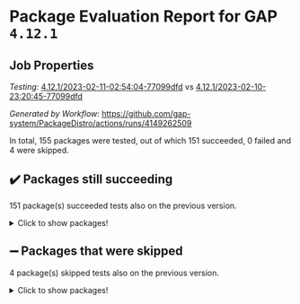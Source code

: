 # Package Evaluation Report for GAP `4.12.1`

## Job Properties

*Testing:* [4.12.1/2023-02-11-02:54:04-77099dfd](https://github.com/gap-system/PackageDistro/blob/data/reports/4.12.1/2023-02-11-02:54:04-77099dfd) vs [4.12.1/2023-02-10-23:20:45-77099dfd](https://github.com/gap-system/PackageDistro/blob/data/reports/4.12.1/2023-02-10-23:20:45-77099dfd)

*Generated by Workflow:* https://github.com/gap-system/PackageDistro/actions/runs/4149262509

In total, 155 packages were tested, out of which 151 succeeded, 0 failed and 4 were skipped.

## :heavy_check_mark: Packages still succeeding

151 package(s) succeeded tests also on the previous version.
<details><summary>Click to show packages!</summary>

- 4ti2interface 2023.01-01 [(success)](https://github.com/gap-system/PackageDistro/actions/runs/4149262509/jobs/7178193812)
- ace 5.6.2 [(success)](https://github.com/gap-system/PackageDistro/actions/runs/4149262509/jobs/7178193928)
- aclib 1.3.2 [(success)](https://github.com/gap-system/PackageDistro/actions/runs/4149262509/jobs/7178194032)
- agt 0.3.1 [(success)](https://github.com/gap-system/PackageDistro/actions/runs/4149262509/jobs/7178194111)
- alnuth 3.2.1 [(success)](https://github.com/gap-system/PackageDistro/actions/runs/4149262509/jobs/7178194166)
- anupq 3.3.0 [(success)](https://github.com/gap-system/PackageDistro/actions/runs/4149262509/jobs/7178194232)
- atlasrep 2.1.6 [(success)](https://github.com/gap-system/PackageDistro/actions/runs/4149262509/jobs/7178194299)
- autodoc 2022.10.20 [(success)](https://github.com/gap-system/PackageDistro/actions/runs/4149262509/jobs/7178194381)
- automata 1.15 [(success)](https://github.com/gap-system/PackageDistro/actions/runs/4149262509/jobs/7178194436)
- automgrp 1.3.2 [(success)](https://github.com/gap-system/PackageDistro/actions/runs/4149262509/jobs/7178194489)
- autpgrp 1.11 [(success)](https://github.com/gap-system/PackageDistro/actions/runs/4149262509/jobs/7178194575)
- cap 2023.02-06 [(success)](https://github.com/gap-system/PackageDistro/actions/runs/4149262509/jobs/7178194626)
- caratinterface 2.3.4 [(success)](https://github.com/gap-system/PackageDistro/actions/runs/4149262509/jobs/7178194664)
- cddinterface 2022.11.01 [(success)](https://github.com/gap-system/PackageDistro/actions/runs/4149262509/jobs/7178194707)
- circle 1.6.5 [(success)](https://github.com/gap-system/PackageDistro/actions/runs/4149262509/jobs/7178194767)
- classicpres 1.22 [(success)](https://github.com/gap-system/PackageDistro/actions/runs/4149262509/jobs/7178194814)
- cohomolo 1.6.11 [(success)](https://github.com/gap-system/PackageDistro/actions/runs/4149262509/jobs/7178194874)
- congruence 1.2.4 [(success)](https://github.com/gap-system/PackageDistro/actions/runs/4149262509/jobs/7178194917)
- corelg 1.56 [(success)](https://github.com/gap-system/PackageDistro/actions/runs/4149262509/jobs/7178194975)
- crime 1.6 [(success)](https://github.com/gap-system/PackageDistro/actions/runs/4149262509/jobs/7178195028)
- crisp 1.4.6 [(success)](https://github.com/gap-system/PackageDistro/actions/runs/4149262509/jobs/7178195095)
- crypting 0.10.4 [(success)](https://github.com/gap-system/PackageDistro/actions/runs/4149262509/jobs/7178195140)
- cryst 4.1.25 [(success)](https://github.com/gap-system/PackageDistro/actions/runs/4149262509/jobs/7178195191)
- crystcat 1.1.10 [(success)](https://github.com/gap-system/PackageDistro/actions/runs/4149262509/jobs/7178195246)
- ctbllib 1.3.4 [(success)](https://github.com/gap-system/PackageDistro/actions/runs/4149262509/jobs/7178195293)
- cubefree 1.19 [(success)](https://github.com/gap-system/PackageDistro/actions/runs/4149262509/jobs/7178195347)
- curlinterface 2.3.1 [(success)](https://github.com/gap-system/PackageDistro/actions/runs/4149262509/jobs/7178195397)
- cvec 2.7.6 [(success)](https://github.com/gap-system/PackageDistro/actions/runs/4149262509/jobs/7178195449)
- datastructures 0.3.0 [(success)](https://github.com/gap-system/PackageDistro/actions/runs/4149262509/jobs/7178195494)
- deepthought 1.0.6 [(success)](https://github.com/gap-system/PackageDistro/actions/runs/4149262509/jobs/7178195552)
- design 1.7 [(success)](https://github.com/gap-system/PackageDistro/actions/runs/4149262509/jobs/7178195610)
- difsets 2.3.1 [(success)](https://github.com/gap-system/PackageDistro/actions/runs/4149262509/jobs/7178195674)
- digraphs 1.6.1 [(success)](https://github.com/gap-system/PackageDistro/actions/runs/4149262509/jobs/7178195736)
- edim 1.3.6 [(success)](https://github.com/gap-system/PackageDistro/actions/runs/4149262509/jobs/7178195798)
- example 4.3.3 [(success)](https://github.com/gap-system/PackageDistro/actions/runs/4149262509/jobs/7178195839)
- examplesforhomalg 2022.11-01 [(success)](https://github.com/gap-system/PackageDistro/actions/runs/4149262509/jobs/7178195881)
- factint 1.6.3 [(success)](https://github.com/gap-system/PackageDistro/actions/runs/4149262509/jobs/7178195927)
- ferret 1.0.9 [(success)](https://github.com/gap-system/PackageDistro/actions/runs/4149262509/jobs/7178195963)
- fga 1.4.0 [(success)](https://github.com/gap-system/PackageDistro/actions/runs/4149262509/jobs/7178196001)
- fining 1.5.5 [(success)](https://github.com/gap-system/PackageDistro/actions/runs/4149262509/jobs/7178196031)
- float 1.0.3 [(success)](https://github.com/gap-system/PackageDistro/actions/runs/4149262509/jobs/7178196074)
- format 1.4.3 [(success)](https://github.com/gap-system/PackageDistro/actions/runs/4149262509/jobs/7178196113)
- forms 1.2.9 [(success)](https://github.com/gap-system/PackageDistro/actions/runs/4149262509/jobs/7178196157)
- fplsa 1.2.6 [(success)](https://github.com/gap-system/PackageDistro/actions/runs/4149262509/jobs/7178196211)
- fr 2.4.12 [(success)](https://github.com/gap-system/PackageDistro/actions/runs/4149262509/jobs/7178196262)
- francy 1.2.5 [(success)](https://github.com/gap-system/PackageDistro/actions/runs/4149262509/jobs/7178196317)
- fwtree 1.3 [(success)](https://github.com/gap-system/PackageDistro/actions/runs/4149262509/jobs/7178196362)
- gapdoc 1.6.6 [(success)](https://github.com/gap-system/PackageDistro/actions/runs/4149262509/jobs/7178196403)
- gauss 2023.01-01 [(success)](https://github.com/gap-system/PackageDistro/actions/runs/4149262509/jobs/7178196449)
- gaussforhomalg 2022.08-03 [(success)](https://github.com/gap-system/PackageDistro/actions/runs/4149262509/jobs/7178196495)
- gbnp 1.0.5 [(success)](https://github.com/gap-system/PackageDistro/actions/runs/4149262509/jobs/7178196545)
- generalizedmorphismsforcap 2023.01-01 [(success)](https://github.com/gap-system/PackageDistro/actions/runs/4149262509/jobs/7178196600)
- genss 1.6.8 [(success)](https://github.com/gap-system/PackageDistro/actions/runs/4149262509/jobs/7178196649)
- gradedmodules 2022.09-02 [(success)](https://github.com/gap-system/PackageDistro/actions/runs/4149262509/jobs/7178196701)
- gradedringforhomalg 2022.11-01 [(success)](https://github.com/gap-system/PackageDistro/actions/runs/4149262509/jobs/7178196762)
- grape 4.9.0 [(success)](https://github.com/gap-system/PackageDistro/actions/runs/4149262509/jobs/7178196810)
- groupoids 1.73 [(success)](https://github.com/gap-system/PackageDistro/actions/runs/4149262509/jobs/7178196861)
- grpconst 2.6.3 [(success)](https://github.com/gap-system/PackageDistro/actions/runs/4149262509/jobs/7178196925)
- guarana 0.96.3 [(success)](https://github.com/gap-system/PackageDistro/actions/runs/4149262509/jobs/7178196988)
- guava 3.18 [(success)](https://github.com/gap-system/PackageDistro/actions/runs/4149262509/jobs/7178197046)
- hap 1.50 [(success)](https://github.com/gap-system/PackageDistro/actions/runs/4149262509/jobs/7178197088)
- hapcryst 0.1.15 [(success)](https://github.com/gap-system/PackageDistro/actions/runs/4149262509/jobs/7178197166)
- hecke 1.5.3 [(success)](https://github.com/gap-system/PackageDistro/actions/runs/4149262509/jobs/7178197227)
- help 3.5 [(success)](https://github.com/gap-system/PackageDistro/actions/runs/4149262509/jobs/7178197294)
- homalg 2022.12-02 [(success)](https://github.com/gap-system/PackageDistro/actions/runs/4149262509/jobs/7178197338)
- homalgtocas 2022.11-02 [(success)](https://github.com/gap-system/PackageDistro/actions/runs/4149262509/jobs/7178197381)
- idrel 2.45 [(success)](https://github.com/gap-system/PackageDistro/actions/runs/4149262509/jobs/7178197461)
- images 1.3.1 [(success)](https://github.com/gap-system/PackageDistro/actions/runs/4149262509/jobs/7178197507)
- intpic 0.3.0 [(success)](https://github.com/gap-system/PackageDistro/actions/runs/4149262509/jobs/7178197568)
- io 4.8.1 [(success)](https://github.com/gap-system/PackageDistro/actions/runs/4149262509/jobs/7178197623)
- io_forhomalg 2022.11-01 [(success)](https://github.com/gap-system/PackageDistro/actions/runs/4149262509/jobs/7178197676)
- irredsol 1.4.4 [(success)](https://github.com/gap-system/PackageDistro/actions/runs/4149262509/jobs/7178197722)
- json 2.1.1 [(success)](https://github.com/gap-system/PackageDistro/actions/runs/4149262509/jobs/7178197809)
- jupyterkernel 1.4.1 [(success)](https://github.com/gap-system/PackageDistro/actions/runs/4149262509/jobs/7178197872)
- jupyterviz 1.5.6 [(success)](https://github.com/gap-system/PackageDistro/actions/runs/4149262509/jobs/7178197912)
- kan 1.35 [(success)](https://github.com/gap-system/PackageDistro/actions/runs/4149262509/jobs/7178197980)
- kbmag 1.5.11 [(success)](https://github.com/gap-system/PackageDistro/actions/runs/4149262509/jobs/7178198038)
- laguna 3.9.5 [(success)](https://github.com/gap-system/PackageDistro/actions/runs/4149262509/jobs/7178198097)
- liealgdb 2.2.1 [(success)](https://github.com/gap-system/PackageDistro/actions/runs/4149262509/jobs/7178198163)
- liepring 2.8 [(success)](https://github.com/gap-system/PackageDistro/actions/runs/4149262509/jobs/7178198224)
- liering 2.4.2 [(success)](https://github.com/gap-system/PackageDistro/actions/runs/4149262509/jobs/7178198305)
- linearalgebraforcap 2023.02-02 [(success)](https://github.com/gap-system/PackageDistro/actions/runs/4149262509/jobs/7178198351)
- localizeringforhomalg 2022.11-01 [(success)](https://github.com/gap-system/PackageDistro/actions/runs/4149262509/jobs/7178198407)
- loops 3.4.3 [(success)](https://github.com/gap-system/PackageDistro/actions/runs/4149262509/jobs/7178198462)
- lpres 1.0.3 [(success)](https://github.com/gap-system/PackageDistro/actions/runs/4149262509/jobs/7178198547)
- majoranaalgebras 1.5.1 [(success)](https://github.com/gap-system/PackageDistro/actions/runs/4149262509/jobs/7178198597)
- mapclass 1.4.6 [(success)](https://github.com/gap-system/PackageDistro/actions/runs/4149262509/jobs/7178198658)
- matgrp 0.70 [(success)](https://github.com/gap-system/PackageDistro/actions/runs/4149262509/jobs/7178198739)
- matricesforhomalg 2023.01-01 [(success)](https://github.com/gap-system/PackageDistro/actions/runs/4149262509/jobs/7178198806)
- modisom 2.5.3 [(success)](https://github.com/gap-system/PackageDistro/actions/runs/4149262509/jobs/7178198873)
- modulepresentationsforcap 2022.12-01 [(success)](https://github.com/gap-system/PackageDistro/actions/runs/4149262509/jobs/7178198943)
- modules 2022.11-01 [(success)](https://github.com/gap-system/PackageDistro/actions/runs/4149262509/jobs/7178199003)
- monoidalcategories 2023.02-03 [(success)](https://github.com/gap-system/PackageDistro/actions/runs/4149262509/jobs/7178199066)
- nconvex 2022.09-01 [(success)](https://github.com/gap-system/PackageDistro/actions/runs/4149262509/jobs/7178199131)
- nilmat 1.4.2 [(success)](https://github.com/gap-system/PackageDistro/actions/runs/4149262509/jobs/7178199195)
- nock 1.5 [(success)](https://github.com/gap-system/PackageDistro/actions/runs/4149262509/jobs/7178199249)
- normalizinterface 1.3.5 [(success)](https://github.com/gap-system/PackageDistro/actions/runs/4149262509/jobs/7178199310)
- nq 2.5.9 [(success)](https://github.com/gap-system/PackageDistro/actions/runs/4149262509/jobs/7178199365)
- numericalsgps 1.3.1 [(success)](https://github.com/gap-system/PackageDistro/actions/runs/4149262509/jobs/7178199405)
- openmath 11.5.2 [(success)](https://github.com/gap-system/PackageDistro/actions/runs/4149262509/jobs/7178199464)
- orb 4.9.0 [(success)](https://github.com/gap-system/PackageDistro/actions/runs/4149262509/jobs/7178199542)
- packagemanager 1.4.0 [(success)](https://github.com/gap-system/PackageDistro/actions/runs/4149262509/jobs/7178199625)
- patternclass 2.4.3 [(success)](https://github.com/gap-system/PackageDistro/actions/runs/4149262509/jobs/7178199694)
- permut 2.0.4 [(success)](https://github.com/gap-system/PackageDistro/actions/runs/4149262509/jobs/7178199757)
- polenta 1.3.10 [(success)](https://github.com/gap-system/PackageDistro/actions/runs/4149262509/jobs/7178199830)
- polymaking 0.8.6 [(success)](https://github.com/gap-system/PackageDistro/actions/runs/4149262509/jobs/7178199894)
- primgrp 3.4.3 [(success)](https://github.com/gap-system/PackageDistro/actions/runs/4149262509/jobs/7178199972)
- profiling 2.5.2 [(success)](https://github.com/gap-system/PackageDistro/actions/runs/4149262509/jobs/7178200032)
- qpa 1.34 [(success)](https://github.com/gap-system/PackageDistro/actions/runs/4149262509/jobs/7178200104)
- quagroup 1.8.3 [(success)](https://github.com/gap-system/PackageDistro/actions/runs/4149262509/jobs/7178200178)
- radiroot 2.9 [(success)](https://github.com/gap-system/PackageDistro/actions/runs/4149262509/jobs/7178200232)
- rcwa 4.7.1 [(success)](https://github.com/gap-system/PackageDistro/actions/runs/4149262509/jobs/7178200295)
- rds 1.8 [(success)](https://github.com/gap-system/PackageDistro/actions/runs/4149262509/jobs/7178200342)
- recog 1.4.2 [(success)](https://github.com/gap-system/PackageDistro/actions/runs/4149262509/jobs/7178200398)
- repndecomp 1.3.0 [(success)](https://github.com/gap-system/PackageDistro/actions/runs/4149262509/jobs/7178200460)
- repsn 3.1.0 [(success)](https://github.com/gap-system/PackageDistro/actions/runs/4149262509/jobs/7178200501)
- resclasses 4.7.3 [(success)](https://github.com/gap-system/PackageDistro/actions/runs/4149262509/jobs/7178200545)
- ringsforhomalg 2023.02-01 [(success)](https://github.com/gap-system/PackageDistro/actions/runs/4149262509/jobs/7178200603)
- sco 2022.09-01 [(success)](https://github.com/gap-system/PackageDistro/actions/runs/4149262509/jobs/7178200659)
- scscp 2.4.0 [(success)](https://github.com/gap-system/PackageDistro/actions/runs/4149262509/jobs/7178200724)
- semigroups 5.2.0 [(success)](https://github.com/gap-system/PackageDistro/actions/runs/4149262509/jobs/7178200788)
- sglppow 2.3 [(success)](https://github.com/gap-system/PackageDistro/actions/runs/4149262509/jobs/7178200837)
- sgpviz 0.999.5 [(success)](https://github.com/gap-system/PackageDistro/actions/runs/4149262509/jobs/7178200925)
- simpcomp 2.1.14 [(success)](https://github.com/gap-system/PackageDistro/actions/runs/4149262509/jobs/7178200979)
- singular 2023.02.09 [(success)](https://github.com/gap-system/PackageDistro/actions/runs/4149262509/jobs/7178201052)
- sl2reps 1.1 [(success)](https://github.com/gap-system/PackageDistro/actions/runs/4149262509/jobs/7178201091)
- sla 1.5.3 [(success)](https://github.com/gap-system/PackageDistro/actions/runs/4149262509/jobs/7178201149)
- smallgrp 1.5.1 [(success)](https://github.com/gap-system/PackageDistro/actions/runs/4149262509/jobs/7178201206)
- smallsemi 0.6.13 [(success)](https://github.com/gap-system/PackageDistro/actions/runs/4149262509/jobs/7178201268)
- sonata 2.9.6 [(success)](https://github.com/gap-system/PackageDistro/actions/runs/4149262509/jobs/7178201329)
- sophus 1.27 [(success)](https://github.com/gap-system/PackageDistro/actions/runs/4149262509/jobs/7178201398)
- spinsym 1.5.2 [(success)](https://github.com/gap-system/PackageDistro/actions/runs/4149262509/jobs/7178201517)
- standardff 0.9.4 [(success)](https://github.com/gap-system/PackageDistro/actions/runs/4149262509/jobs/7178201586)
- symbcompcc 1.3.2 [(success)](https://github.com/gap-system/PackageDistro/actions/runs/4149262509/jobs/7178201645)
- thelma 1.3 [(success)](https://github.com/gap-system/PackageDistro/actions/runs/4149262509/jobs/7178201713)
- tomlib 1.2.9 [(success)](https://github.com/gap-system/PackageDistro/actions/runs/4149262509/jobs/7178201769)
- toolsforhomalg 2023.01-01 [(success)](https://github.com/gap-system/PackageDistro/actions/runs/4149262509/jobs/7178201843)
- toric 1.9.5 [(success)](https://github.com/gap-system/PackageDistro/actions/runs/4149262509/jobs/7178201912)
- toricvarieties 2022.07.13 [(success)](https://github.com/gap-system/PackageDistro/actions/runs/4149262509/jobs/7178201978)
- transgrp 3.6.3 [(success)](https://github.com/gap-system/PackageDistro/actions/runs/4149262509/jobs/7178202034)
- ugaly 4.0.3 [(success)](https://github.com/gap-system/PackageDistro/actions/runs/4149262509/jobs/7178202088)
- unipot 1.5 [(success)](https://github.com/gap-system/PackageDistro/actions/runs/4149262509/jobs/7178202156)
- unitlib 4.1.0 [(success)](https://github.com/gap-system/PackageDistro/actions/runs/4149262509/jobs/7178202225)
- utils 0.82 [(success)](https://github.com/gap-system/PackageDistro/actions/runs/4149262509/jobs/7178202282)
- uuid 0.7 [(success)](https://github.com/gap-system/PackageDistro/actions/runs/4149262509/jobs/7178202340)
- walrus 0.9991 [(success)](https://github.com/gap-system/PackageDistro/actions/runs/4149262509/jobs/7178202432)
- wedderga 4.10.2 [(success)](https://github.com/gap-system/PackageDistro/actions/runs/4149262509/jobs/7178202487)
- xmod 2.88 [(success)](https://github.com/gap-system/PackageDistro/actions/runs/4149262509/jobs/7178202553)
- xmodalg 1.23 [(success)](https://github.com/gap-system/PackageDistro/actions/runs/4149262509/jobs/7178202598)
- yangbaxter 0.10.2 [(success)](https://github.com/gap-system/PackageDistro/actions/runs/4149262509/jobs/7178202668)
- zeromqinterface 0.14 [(success)](https://github.com/gap-system/PackageDistro/actions/runs/4149262509/jobs/7178202717)
</details>

## :heavy_minus_sign: Packages that were skipped

4 package(s) skipped tests also on the previous version.
<details><summary>Click to show packages!</summary>

- browse 1.8.20 [(skipped)](https://github.com/gap-system/PackageDistro/actions/runs/4149262509/jobs/7178052735)
- itc 1.5.1 [(skipped)](https://github.com/gap-system/PackageDistro/actions/runs/4149262509/jobs/7178052735)
- polycyclic 2.16 [(skipped)](https://github.com/gap-system/PackageDistro/actions/runs/4149262509/jobs/7178052735)
- xgap 4.31 [(skipped)](https://github.com/gap-system/PackageDistro/actions/runs/4149262509/jobs/7178052735)
</details>

